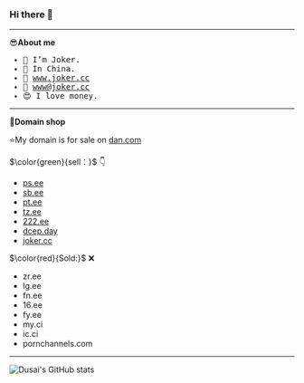 ### Hi there 👋
******
😎**About me**

<samp>

- 🤡 I’m Joker.
- 🐰 In China.
- 🔗 www.joker.cc
- 📧 www@joker.cc
- 😍 I love money.

</samp>

******

🛒**Domain shop**

⭐My domain is for sale on [dan.com](https://dan.com/domain-seller/joker)

$\color{green}{sell：}$ 👇
- [ps.ee](https://dan.com/buy-domain/ps.ee)
- [sb.ee](https://dan.com/buy-domain/sb.ee)
- [pt.ee](https://dan.com/buy-domain/pt.ee)
- [tz.ee](https://dan.com/buy-domain/tz.ee)
- [222.ee](https://dan.com/buy-domain/222.ee)
- [dcep.day](https://dan.com/buy-domain/dcep.day)
- [joker.cc](https://dan.com/buy-domain/joker.cc)

$\color{red}{Sold:}$ ❌
- zr.ee
- lg.ee
- fn.ee
- 16.ee
- fy.ee
- my.ci
- ic.ci
- pornchannels.com
******

![Dusai's GitHub stats](https://github-readme-stats.vercel.app/api?username=zhufacai&show_icons=true&theme=radical)
